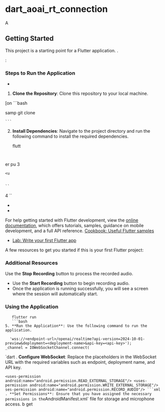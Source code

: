# dart_aoai_rt_connection

A 

## Getting Started



This project is a starting point for a Flutter application.
.

:
### Steps to Run the Application

-


1. **Clone the Repository**: Clone this repository to your local machine.

[on    ```bash

samp    git clone <repository-url>

    ```

2. **Install Dependencies**: Navigate to the project directory and run the following command to install the required dependencies.

   
    flutt
    ```


er pu
3

    <u
 

    ``

4
    ``




    





   






- 







-


For help getting started with Flutter development, view the [online documentation](https://docs.flutter.dev/), which offers tutorials, samples, guidance on mobile development, and a full API reference.
 [Cookbook: Useful Flutter samples](https://docs.flutter.dev/cookbook)
- [Lab: Write your first Flutter app](https://docs.flutter.dev/get-started/codelab)

A few resources to get you started if this is your first Flutter project:

### Additional Resources
Use the **Stop Recording** button to process the recorded audio.
- Use the **Start Recording** button to begin recording audio.
- Once the application is running successfully, you will see a screen where the session will automatically start.

### Using the Application
 ```
    flutter run
    ```bash
5. **Run the Application**: Use the following command to run the application.
```
      'wss://<endpoint-url>/openai/realtime?api-version=2024-10-01-preview&deployment=<deployment-name>&api-key=<api-key>');
    _channel = IOWebSocketChannel.connect(
`dart
. **Configure WebSocket**: Replace the placeholders in the WebSocket URL with the required variables such as endpoint, deployment name, and API key.

`
    <uses-permission android:name="android.permission.READ_EXTERNAL_STORAGE"/>
   <uses-permission android:name="android.permission.WRITE_EXTERNAL_STORAGE"/>
ses-permission android:name="android.permission.RECORD_AUDIO"/>
    ```xml
. **Set Permissions**: Ensure that you have assigned the necessary permissions in the `AndroidManifest.xml` file for storage and microphone access.
b get
 ```bash
